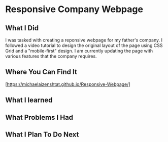 # Responsive Company Webpage

## What I Did
I was tasked with creating a reponsive webpage for my father's company.
I followed a video tutorial to design the original layout of the page using
CSS Grid and a "mobile-first" design. I am currently updating the page with 
various features that the company requires.

## Where You Can Find It
[https://michaelaizenshtat.github.io/Responsive-Webpage/]

## What I learned

  

## What Problems I Had


## What I Plan To Do Next



